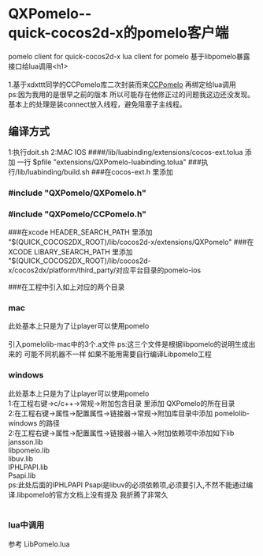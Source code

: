 QXPomelo--<br />
quick-cocos2d-x的pomelo客户端 
===================================  
  pomelo client for quick-cocos2d-x lua client for pomelo
  基于libpomelo暴露接口给lua调用\<h1\><br />  
  1.基于xdxttt同学的CCPomelo库二次封装而来[CCPomelo](https://github.com/xdxttt/CCPomelo) 再绑定给lua调用<br />  ps:因为我用的是很早之前的版本 所以可能存在他修正过的问题我这边还没发现。基本上的处理是装connect放入线程，避免阻塞子主线程。
  
    
编译方式  
-----------------------------------  
1:执行doit.sh
2:MAC IOS
####/lib/luabinding/extensions/cocos-ext.tolua 添加 一行 $pfile "extensions/QXPomelo-luabinding.tolua"
###执行/lib/luabinding/build.sh
###在cocos-ext.h 里添加
###   #include "QXPomelo/QXPomelo.h"
###   #include "QXPomelo/CCPomelo.h"

###在xcode HEADER_SEARCH_PATH 里添加 "$(QUICK_COCOS2DX_ROOT)/lib/cocos2d-x/extensions/QXPomelo"
###在XCODE LIBARY_SEARCH_PATH 里添加 "$(QUICK_COCOS2DX_ROOT)/lib/cocos2d-x/cocos2dx/platform/third_party/对应平台目录的pomelo-ios

###在工程中引入如上对应的两个目录


### mac  
  此处基本上只是为了让player可以使用pomelo <br /><br />
  引入pomelolib-mac中的3个.a文件 ps:这三个文件是根据libpomelo的说明生成出来的 
  可能不同机器不一样 如果不能用需要自行编译Libpomelo工程



### windows
  此处基本上只是为了让player可以使用pomelo <br />
  1:在工程右键->c/c++->常规->附加包含目录 里添加 QXPomelo的所在目录<br />
  2:在工程右键->属性->配置属性->链接器->常规->附加库目录中添加 pomelolib-windows 的路径<br />
  2:在工程右键->属性->配置属性->链接器->输入->附加依赖项中添加如下lib<br />
  	jansson.lib<br />
	libpomelo.lib<br />
	libuv.lib<br />
	IPHLPAPI.lib<br />
	Psapi.lib<br />
	ps:此处后面的IPHLPAPI Psapi是libuv的必须依赖项,必须要引入,不然不能通过编译.libpomelo的官方文档上没有提及 我折腾了非常久<br />
  <br />  
### lua中调用
参考 LibPomelo.lua<br />
